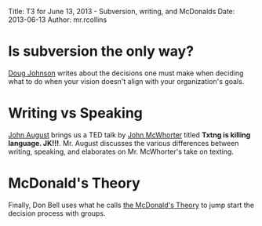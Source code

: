 Title: T3 for June 13, 2013 - Subversion, writing, and McDonalds
Date: 2013-06-13
Author: mr.rcollins

# Is subversion the only way?

[Doug Johnson](http://doug-johnson.squarespace.com/blue-skunk-blog/2013/6/6/is-subversion-the-only-way.html) writes about the decisions one must make when deciding what to do when your vision doesn't align with your organization's goals.

# Writing vs Speaking

[John August](http://johnaugust.com/2013/writing-vs-speaking) brings us a TED talk by [John McWhorter](http://youtu.be/UmvOgW6iV2s) titled **Txtng is killing language. JK!!!**. Mr. August discusses the various differences between writing, speaking, and elaborates on Mr. McWhorter's take on texting.

# McDonald's Theory

Finally, Don Bell uses what he calls [the McDonald's Theory](https://medium.com/what-i-learned-building/9216e1c9da7d) to jump start the decision process with groups.
